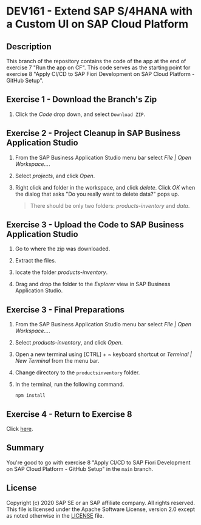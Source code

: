 # DEV161 - Extend SAP S/4HANA with a Custom UI on SAP Cloud Platform

## Description

This branch of the repository contains the code of the app at the end of exercise 7 "Run the app on CF". This code serves as the starting point for exercise 8 "Apply CI/CD to SAP Fiori Development on SAP Cloud Platform - GitHub Setup". 

## Exercise 1 - Download the Branch's Zip

1. Click the *Code* drop down, and select `Download ZIP`.

## Exercise 2 - Project Cleanup in SAP Business Application Studio

1. From the SAP Business Application Studio menu bar select *File | Open Workspace...*.

2. Select *projects*, and click *Open*.

3. Right click and folder in the workspace, and click *delete*. Click *OK* when the dialog that asks "Do you really want to delete data?" pops up.
    >There should be only two folders: *products-inventory* and *data*.

## Exercise 3 - Upload the Code to SAP Business Application Studio

1. Go to where the zip was downloaded.

2. Extract the files.

3. locate the folder *products-inventory*.

4. Drag and drop the folder to the *Explorer* view in SAP Business Application Studio.

## Exercise 3 - Final Preparations

1. From the SAP Business Application Studio menu bar select *File | Open Workspace...*.

2. Select *products-inventory*, and click *Open*.

3. Open a new terminal using [CTRL] + ~ keyboard shortcut or *Terminal | New Terminal* from the menu bar.

4. Change directory to the `productsinventory` folder.

5. In the terminal, run the following command.
    ```CLI
    npm install
    ```

## Exercise 4 - Return to Exercise 8

Click [here](https://github.com/SAP-samples/teched2020-DEV161/tree/main/exercises/ex8).


## Summary

You're good to go with exercise 8 "Apply CI/CD to SAP Fiori Development on SAP Cloud Platform - GitHub Setup" in the `main` branch.

## License
Copyright (c) 2020 SAP SE or an SAP affiliate company. All rights reserved. This file is licensed under the Apache Software License, version 2.0 except as noted otherwise in the [LICENSE](LICENSES/Apache-2.0.txt) file.
